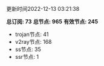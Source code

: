 更新时间2022-12-13 03:21:38

**总订阅: 73**
**总节点: 965**
**有效节点: 245**
- trojan节点: 41
- v2ray节点: 168
- ss节点: 35
- ssr节点: 1
